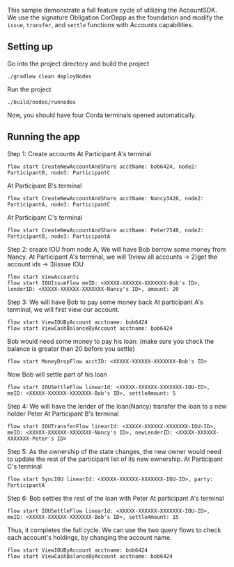 This sample demonstrate a full feature cycle of utilizing the AccountSDK. We use the signature Obligation CorDapp as 
the foundation and modify the `issue`, `transfer`, and `settle` functions with Accounts capabilities. 

## Setting up
Go into the project directory and build the project
```
./gradlew clean deployNodes
```
Run the project
```
./build/nodes/runnodes
```
Now, you should have four Corda terminals opened automatically.

## Running the app

Step 1: Create accounts 
At Participant A's terminal
```
flow start CreateNewAccountAndShare acctName: bob6424, node2: ParticipantB, node3: ParticipantC
```
At Participant B's terminal
```
flow start CreateNewAccountAndShare acctName: Nancy3426, node2: ParticipantA, node3: ParticipantC
```
At Participant C's terminal
```
flow start CreateNewAccountAndShare acctName: Peter7548, node2: ParticipantB, node3: ParticipantA
```

Step 2: create IOU from node A, We will have Bob borrow some money from Nancy. 
At Participant A's terminal, we will 1)view all accounts -> 2)get the account ids -> 3)issue IOU
```
flow start ViewAccounts
flow start IOUIssueFlow meID: <XXXXX-XXXXXX-XXXXXXX-Bob's ID>, lenderID: <XXXXX-XXXXXX-XXXXXXX-Nancy's ID>, amount: 20
```

Step 3: We will have Bob to pay some money back
At participant A's terminal, we will first view our account. 
```
flow start ViewIOUByAccount acctname: bob6424
flow start ViewCashBalanceByAccount acctname: bob6424
```
Bob would need some money to pay his loan: (make sure you check the balance is greater than 20 before you settle)
```
flow start MoneyDropFlow acctID: <XXXXX-XXXXXX-XXXXXXX-Bob's ID>
```
Now Bob will settle part of his loan
```
flow start IOUSettleFlow linearId: <XXXXX-XXXXXX-XXXXXXX-IOU-ID>, meID: <XXXXX-XXXXXX-XXXXXXX-Bob's ID>, settleAmount: 5
```

Step 4: We will have the lender of the loan(Nancy) transfer the loan to a new holder Peter
At Participant B's terminal 
```
flow start IOUTransferFlow linearId: <XXXXX-XXXXXX-XXXXXXX-IOU-ID>, meID: <XXXXX-XXXXXX-XXXXXXX-Nancy's ID>, newLenderID: <XXXXX-XXXXXX-XXXXXXX-Peter's ID>
```

Step 5: As the ownership of the state changes, the new owner would need to update the rest of the participant list of its new ownership.
At Participant C's terminal 
```
flow start SyncIOU linearId: <XXXXX-XXXXXX-XXXXXXX-IOU-ID>, party: ParticipantA

```
Step 6: Bob settles the rest of the loan with Peter
At participant A's terminal
```
flow start IOUSettleFlow linearId: <XXXXX-XXXXXX-XXXXXXX-IOU-ID>, meID: <XXXXX-XXXXXX-XXXXXXX-Bob's ID>, settleAmount: 15
```
Thus, it completes the full cycle. 
We can use the two query flows to check each account's holdings, by changing the account name.  
```
flow start ViewIOUByAccount acctname: bob6424
flow start ViewCashBalanceByAccount acctname: bob6424
```